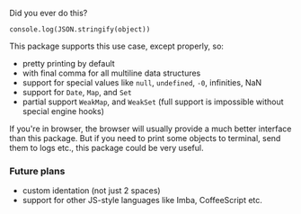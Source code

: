 Did you ever do this?

    console.log(JSON.stringify(object))

This package supports this use case, except properly, so:

* pretty printing by default
* with final comma for all multiline data structures
* support for special values like `null`, `undefined`, `-0`, infinities, NaN
* support for `Date`, `Map`, and `Set`
* partial support `WeakMap`, and `WeakSet` (full support is impossible without special engine hooks)

If you're in browser, the browser will usually provide a much better interface than this package. But if you need to print some objects to terminal, send them to logs etc., this package could be very useful.

### Future plans

* custom identation (not just 2 spaces)
* support for other JS-style languages like Imba, CoffeeScript etc.
